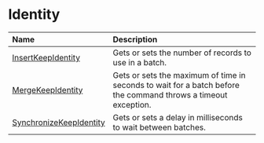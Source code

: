 # Identity

| Name                               | Description                                                           |
|:-----------------------------------|:----------------------------------------------------------------------|
|[InsertKeepIdentity](../options/insert-keep-identity.md)  | Gets or sets the number of records to use in a batch.                 |
|[MergeKeepIdentity](../options/merge-keep-identity.md)  | Gets or sets the maximum of time in seconds to wait for a batch before the command throws a timeout exception. |
|[SynchronizeKeepIdentity](../options/synchronize-keep-identity.md)  | Gets or sets a delay in milliseconds to wait between batches.|

